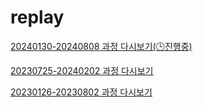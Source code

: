 # replay

<!-- [20240723-20250210 과정 다시보기(🕒진행중)](https://bit.ly/4f9bQTo) -->

[20240130-20240808 과정 다시보기(🕒진행중)](https://bit.ly/3LU7jGP)

[20230725-20240202 과정 다시보기](https://bit.ly/44UUZin)

[20230126-20230802 과정 다시보기](https://bit.ly/4ayzPrm)

